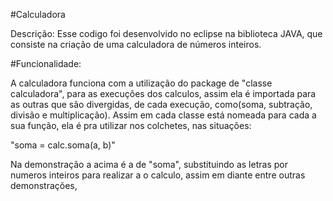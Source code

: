#Calculadora

Descrição: 
Esse codigo foi desenvolvido no eclipse na biblioteca JAVA, que consiste na criação de uma calculadora de números inteiros.

#Funcionalidade:

A calculadora funciona com a utilização do package de "classe calculadora", para as execuções dos calculos, assim ela é importada para as outras que são divergidas, de cada execução, como(soma, subtração, divisão e multiplicação).
Assim em cada classe está nomeada para cada a sua função, ela é pra utilizar nos colchetes, nas situações:

 "soma = calc.soma(a, b)"
 
Na demonstração a acima é a de "soma", substituindo as letras por numeros inteiros para realizar a o calculo, assim em diante entre outras demonstrações,  
